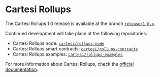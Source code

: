 # Cartesi Rollups

The Cartesi Rollups 1.0 release is available at the branch [`release/1.0.x`](https://github.com/cartesi/rollups/tree/release/1.0.x).

Continued development will take place at the following repositories:

- Cartesi Rollups node: [`cartesi/rollups-node`](https://github.com/cartesi/rollups-node)
- Cartesi Rollups smart contracts: [`cartesi/rollups-contracts`](https://github.com/cartesi/rollups-contracts)
- Cartesi Rollups examples: [`cartesi/rollups-examples`](https://github.com/cartesi/rollups-examples)

For more information about Cartesi Rollups, check the [official documentation](https://docs.cartesi.io/cartesi-rollups/overview/).

